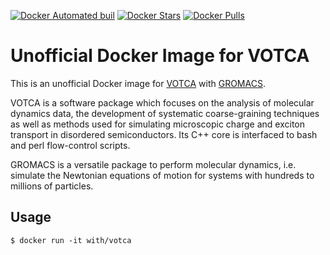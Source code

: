 [![Docker Automated buil](https://img.shields.io/docker/automated/with/votca.svg)]()
[![Docker Stars](https://img.shields.io/docker/stars/with/votca.svg)]()
[![Docker Pulls](https://img.shields.io/docker/pulls/with/votca.svg)]()

# Unofficial Docker Image for VOTCA

This is an unofficial Docker image for [VOTCA](http://www.votca.org/) with
[GROMACS](http://www.gromacs.org/).

VOTCA is a software package which focuses on the analysis of molecular dynamics
data, the development of systematic coarse-graining techniques as well as
methods used for simulating microscopic charge and exciton transport in
disordered semiconductors. Its C++ core is interfaced to bash and perl
flow-control scripts.

GROMACS is a versatile package to perform molecular dynamics, i.e. simulate the
Newtonian equations of motion for systems with hundreds to millions of particles.

## Usage

```
$ docker run -it with/votca
```
